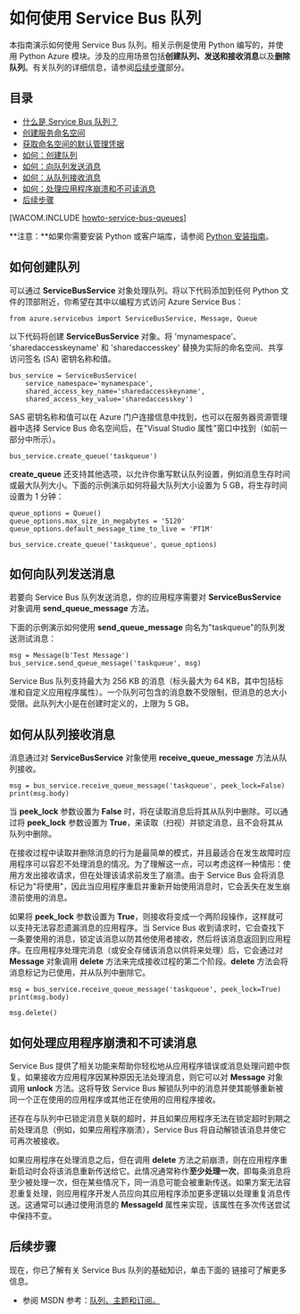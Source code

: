 <properties linkid="develop-python-service-bus-queues" urlDisplayName="Service Bus Queues" pageTitle="如何使用 Service Bus 队列 (Python) - Azure" metaKeywords="Azure Service Bus queues, Azure queues, Azure messaging, Azure queues Python" description="了解如何在 Azure 中使用 Service Bus 队列。代码示例是使用 Python 编写的。" metaCanonical="" services="service-bus" documentationCenter="Python" title="How to Use Service Bus Queues" authors="" solutions="" manager="" editor="" />
<tags ms.service="service-bus"
    ms.date="02/10/2015"
    wacn.date="04/11/2015"
    />




# 如何使用 Service Bus 队列
本指南演示如何使用 Service Bus 队列。相关示例是使用 Python 编写的，并使用 Python Azure 模块。涉及的应用场景包括**创建队列、发送和接收消息**以及**删除队列**。有关队列的详细信息，请参阅[后续步骤][]部分。

## 目录

-   [什么是 Service Bus 队列？][]
-   [创建服务命名空间][]
-   [获取命名空间的默认管理凭据][]
-   [如何：创建队列][]
-   [如何：向队列发送消息][]
-   [如何：从队列接收消息][]
-   [如何：处理应用程序崩溃和不可读消息][]
-   [后续步骤][]

[WACOM.INCLUDE [howto-service-bus-queues](../includes/howto-service-bus-queues.md)]

**注意：**如果你需要安装 Python 或客户端库，请参阅 [Python 安装指南](/zh-cn/documentation/articles/python-how-to-install/)。


## <a name="create-queue"> </a>如何创建队列

可以通过 **ServiceBusService** 对象处理队列。将以下代码添加到任何 Python 文件的顶部附近，你希望在其中以编程方式访问 Azure Service Bus：

	from azure.servicebus import ServiceBusService, Message, Queue

以下代码将创建 **ServiceBusService** 对象。将 'mynamespace'、 'sharedaccesskeyname' 和 'sharedaccesskey' 替换为实际的命名空间、共享访问签名 (SA) 密钥名称和值。

	bus_service = ServiceBusService(
		service_namespace='mynamespace',
		shared_access_key_name='sharedaccesskeyname',
		shared_access_key_value='sharedaccesskey')

SAS 密钥名称和值可以在 Azure 门户连接信息中找到，也可以在服务器资源管理器中选择 Service Bus 命名空间后，在"Visual Studio 属性"窗口中找到（如前一部分中所示）。

	bus_service.create_queue('taskqueue')

**create_queue** 还支持其他选项，以允许你重写默认队列设置，例如消息生存时间或最大队列大小。下面的示例演示如何将最大队列大小设置为 5 GB，将生存时间设置为 1 分钟：

	queue_options = Queue()
	queue_options.max_size_in_megabytes = '5120'
	queue_options.default_message_time_to_live = 'PT1M'

	bus_service.create_queue('taskqueue', queue_options)

## <a name="send-messages"> </a>如何向队列发送消息

若要向 Service Bus 队列发送消息，你的应用程序需要对 **ServiceBusService** 对象调用 **send\_queue\_message** 方法。

下面的示例演示如何使用 **send\_queue\_message** 向名为"taskqueue"的队列发送测试消息：

	msg = Message(b'Test Message')
	bus_service.send_queue_message('taskqueue', msg)

Service Bus 队列支持最大为 256 KB 的消息（标头最大为 64 KB，其中包括标准和自定义应用程序属性）。一个队列可包含的消息数不受限制，但消息的总大小受限。此队列大小是在创建时定义的，上限为 5 GB。

## <a name="receive-messages"> </a>如何从队列接收消息

消息通过对 **ServiceBusService** 对象使用 **receive\_queue\_message** 方法从队列接收。

	msg = bus_service.receive_queue_message('taskqueue', peek_lock=False)
	print(msg.body)

当 **peek\_lock** 参数设置为 **False** 时，将在读取消息后将其从队列中删除。可以通过将 **peek\_lock** 参数设置为 **True**，来读取（扫视）并锁定消息，且不会将其从队列中删除。

在接收过程中读取并删除消息的行为是最简单的模式，并且最适合在发生故障时应用程序可以容忍不处理消息的情况。为了理解这一点，可以考虑这样一种情形：使用方发出接收请求，但在处理该请求前发生了崩溃。由于 Service Bus 会将消息标记为"将使用"，因此当应用程序重启并重新开始使用消息时，它会丢失在发生崩溃前使用的消息。


如果将 **peek\_lock** 参数设置为 **True**，则接收将变成一个两阶段操作，这样就可以支持无法容忍遗漏消息的应用程序。当 Service Bus 收到请求时，它会查找下一条要使用的消息，锁定该消息以防其他使用者接收，然后将该消息返回到应用程序。在应用程序处理完消息（或安全存储该消息以供将来处理）后，它会通过对 **Message** 对象调用 **delete** 方法来完成接收过程的第二个阶段。**delete** 方法会将消息标记为已使用，并从队列中删除它。

	msg = bus_service.receive_queue_message('taskqueue', peek_lock=True)
	print(msg.body)

	msg.delete()

## <a name="handle-crashes"> </a>如何处理应用程序崩溃和不可读消息

Service Bus 提供了相关功能来帮助你轻松地从应用程序错误或消息处理问题中恢复。如果接收方应用程序因某种原因无法处理消息，则它可以对 **Message** 对象调用 **unlock** 方法。这将导致 Service Bus 解锁队列中的消息并使其能够重新被同一个正在使用的应用程序或其他正在使用的应用程序接收。

还存在与队列中已锁定消息关联的超时，并且如果应用程序无法在锁定超时到期之前处理消息（例如，如果应用程序崩溃），Service Bus 将自动解锁该消息并使它可再次被接收。

如果应用程序在处理消息之后，但在调用 **delete** 方法之前崩溃，则在应用程序重新启动时会将该消息重新传送给它。此情况通常称作**至少处理一次**，即每条消息将至少被处理一次，但在某些情况下，同一消息可能会被重新传送。如果方案无法容忍重复处理，则应用程序开发人员应向其应用程序添加更多逻辑以处理重复消息传送。这通常可以通过使用消息的 **MessageId** 属性来实现，该属性在多次传送尝试中保持不变。

## <a name="next-steps"> </a>后续步骤

现在，你已了解有关 Service Bus 队列的基础知识，单击下面的
链接可了解更多信息。

-   参阅 MSDN 参考：[队列、主题和订阅。][]

  [后续步骤]: #next-steps
  [什么是 Service Bus 队列？]: #what-are-service-bus-queues
  [创建服务命名空间]: #create-a-service-namespace
  [获取命名空间的默认管理凭据]: #obtain-default-credentials
  [如何：创建队列]: #create-queue
  [如何：向队列发送消息]: #send-messages
  [如何：从队列接收消息]: #receive-messages
  [如何：处理应用程序崩溃和不可读消息]: #handle-crashes
  [队列概念]: ../../../DevCenter/dotNet/Media/sb-queues-08.png
  [Azure 管理门户]: http://manage.windowsazure.cn
  
  
  
  
  
  [队列、主题和订阅。]: http://msdn.microsoft.com/zh-cn/library/windowsazure/hh367516.aspx
